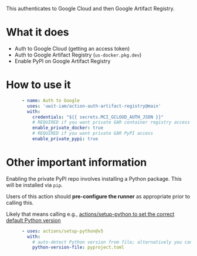 This authenticates to Google Cloud and then Google Artifact Registry.

# What it does

* Auth to Google Cloud (getting an access token)
* Auth to Google Artifact Registry (`us-docker.pkg.dev`)
* Enable PyPI on Google Artifact Registry

# How to use it

```yaml
      - name: Auth to Google
        uses: 'uwit-iam/action-auth-artifact-registry@main'
        with:
          credentials: "${{ secrets.MCI_GCLOUD_AUTH_JSON }}"
          # REQUIRED if you want private GAR container registry access
          enable_private_docker: true
          # REQUIRED if you want private GAR PyPI access
          enable_private_pypi: true
```

# Other important information

Enabling the private PyPI repo involves installing a Python package. This will be installed via `pip`.

Users of this action should **pre-configure the runner** as appropriate prior to calling this.

Likely that means calling e.g., [actions/setup-python to set the correct default Python version](https://github.com/actions/setup-python)


```yaml
      - uses: actions/setup-python@v5
        with:
          # auto-detect Python version from file; alternatively you can set to explicit version if desired
          python-version-file: pyproject.toml
```
